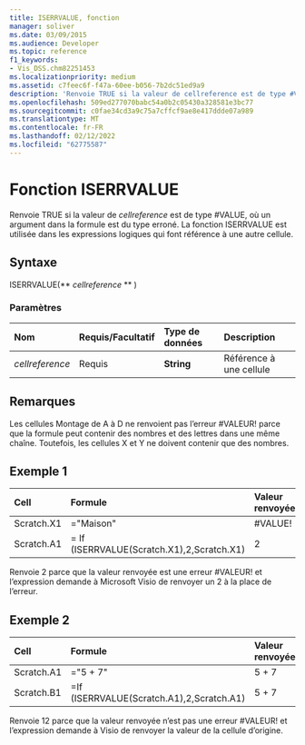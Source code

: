 ```yaml
---
title: ISERRVALUE, fonction
manager: soliver
ms.date: 03/09/2015
ms.audience: Developer
ms.topic: reference
f1_keywords:
- Vis_DSS.chm82251453
ms.localizationpriority: medium
ms.assetid: c7feec6f-f47a-60ee-b056-7b2dc51ed9a9
description: 'Renvoie TRUE si la valeur de cellreference est de type #VALUE, où un argument dans la formule est du type erroné. La fonction ISERRVALUE est utilisée dans les expressions logiques qui font référence à une autre cellule.'
ms.openlocfilehash: 509ed277070babc54a0b2c05430a328581e3bc77
ms.sourcegitcommit: c0fae34cd3a9c75a7cffcf9ae8e417ddde07a989
ms.translationtype: MT
ms.contentlocale: fr-FR
ms.lasthandoff: 02/12/2022
ms.locfileid: "62775587"
---
```

# <a name="iserrvalue-function"></a>Fonction ISERRVALUE

Renvoie TRUE si la valeur de  _cellreference_ est de type #VALUE, où un argument dans la formule est du type erroné. La fonction ISERRVALUE est utilisée dans les expressions logiques qui font référence à une autre cellule. 
  
## <a name="syntax"></a>Syntaxe

ISERRVALUE(** *cellreference* ** ) 
  
### <a name="parameters"></a>Paramètres

|**Nom**|**Requis/Facultatif**|**Type de données**|**Description**|
|:-----|:-----|:-----|:-----|
| _cellreference_ <br/> |Requis  <br/> |**String** <br/> |Référence à une cellule |
   
## <a name="remarks"></a>Remarques

Les cellules Montage de A à D ne renvoient pas l’erreur #VALEUR! parce que la formule peut contenir des nombres et des lettres dans une même chaîne. Toutefois, les cellules X et Y ne doivent contenir que des nombres. 
  
## <a name="example-1"></a>Exemple 1

|**Cell**|**Formule**|**Valeur renvoyée**|
|:-----|:-----|:-----|
|Scratch.X1  <br/> |="Maison"  <br/> |#VALUE!  <br/> |
|Scratch.A1  <br/> |= If (ISERRVALUE(Scratch.X1),2,Scratch.X1)  <br/> |2  <br/> |
   
Renvoie 2 parce que la valeur renvoyée est une erreur #VALEUR! et l’expression demande à Microsoft Visio de renvoyer un 2 à la place de l’erreur.
  
## <a name="example-2"></a>Exemple 2

|**Cell**|**Formule**|**Valeur renvoyée**|
|:-----|:-----|:-----|
|Scratch.A1  <br/> |="5 + 7"  <br/> |5 + 7  <br/> |
|Scratch.B1  <br/> |=If (ISERRVALUE(Scratch.A1),2,Scratch.A1)  <br/> |5 + 7  <br/> |
   
Renvoie 12 parce que la valeur renvoyée n’est pas une erreur #VALEUR! et l’expression demande à Visio de renvoyer la valeur de la cellule d’origine.
  

